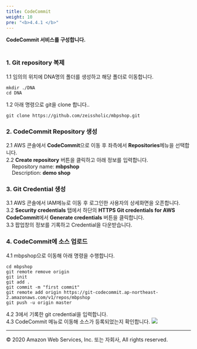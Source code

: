 ```yaml
---
title: CodeCommit
weight: 10
pre: "<b>4.4.1 </b>"
---
```


**CodeCommit 서비스를 구성합니다.** <br/><br/>

### 1. Git repository 복제 
1.1 임의의 위치에 DNA명의 폴더를 생성하고 해당 폴더로 이동합니다.   
```
mkdir ./DNA 
cd DNA
```

1.2 아래 명령으로 git을 clone 합니다..   
```
git clone https://github.com/zeissholic/mbpshop.git  
```

### 2. CodeCommit Repository 생성  
2.1 AWS 콘솔에서 **CodeCommit**으로 이동 후 좌측에서 **Repositories**메뉴을 선택합니다.  
2.2 **Create repository** 버튼을 클릭하고 아래 정보를 입력합니다.  
&nbsp;&nbsp;&nbsp;&nbsp;Repository name: **mbpshop**   
&nbsp;&nbsp;&nbsp;&nbsp;Description: **demo shop**   

### 3. Git Credential 생성  
3.1 AWS 콘솔에서 IAM메뉴로 이동 후 로그인한 사용자의 상세화면을 오픈합니다.  
3.2 **Security credentials** 탭에서 하단의 **HTTPS Git credentials for AWS CodeCommit**에서 **Generate credentials** 버튼을 클릭합니다.  
3.3 팝업창의 정보를 기록하고 Credential을 다운받습니다.  

### 4. CodeCommit에 소스 업로드
4.1 mbpshop으로 이동해 아래 명령을 수행합니다.  
```
cd mbpshop
git remote remove origin
git init
git add .
git commit -m "first commit"
git remote add origin https://git-codecommit.ap-northeast-2.amazonaws.com/v1/repos/mbpshop
git push -u origin master
```
4.2 3에서 기록한 git credential을 입력합니다.  
4.3 CodeCommit 메뉴로 이동해 소스가 등록되었는지 확인합니다.
![](/images/lab3/ccommit_1.png#center)  

---
© 2020 Amazon Web Services, Inc. 또는 자회사, All rights reserved.




